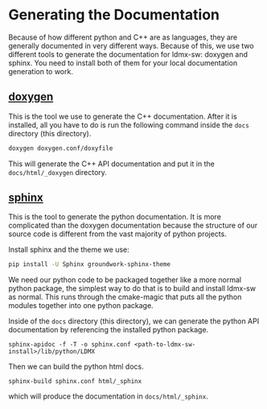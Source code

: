 
# Generating the Documentation

Because of how different python and C++ are as languages, they are generally documented in very different ways.
Because of this, we use two different tools to generate the documentation for ldmx-sw: doxygen and sphinx.
You need to install both of them for your local documentation generation to work.

## [doxygen](http://doxygen.nl/)
This is the tool we use to generate the C++ documentation.
After it is installed, all you have to do is run the following command inside the `docs` directory (this directory).
```bash
doxygen doxygen.conf/doxyfile
```
This will generate the C++ API documentation and put it in the `docs/html/_doxygen` directory.

## [sphinx](https://www.sphinx-doc.org/en/stable/)
This is the tool to generate the python documentation.
It is more complicated than the doxygen documentation because the structure of our source code is different from the vast majority of python projects.

Install sphinx and the theme we use:
```bash
pip install -U Sphinx groundwork-sphinx-theme
```

We need our python code to be packaged together like a more normal python package, 
the simplest way to do that is to build and install ldmx-sw as normal.
This runs through the cmake-magic that puts all the python modules together into one python package.

Inside of the `docs` directory (this directory), we can generate the python API documentation by 
referencing the installed python package.
```
sphinx-apidoc -f -T -o sphinx.conf <path-to-ldmx-sw-install>/lib/python/LDMX
```

Then we can build the python html docs.
```
sphinx-build sphinx.conf html/_sphinx
```
which will produce the documentation in `docs/html/_sphinx`.
